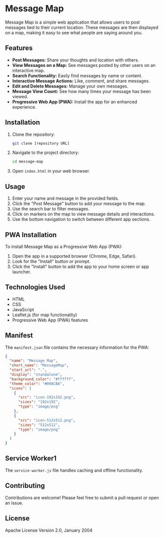 # Message Map

Message Map is a simple web application that allows users to post messages tied to their current location. 
These messages are then displayed on a map, making it easy to see what people are saying around you.

## Features

* **Post Messages:** Share your thoughts and location with others.
* **View Messages on a Map:** See messages posted by other users on an interactive map.
* **Search Functionality:** Easily find messages by name or content.
* **Interactive Message Actions:** Like, comment, and share messages.
* **Edit and Delete Messages:** Manage your own messages.
* **Message View Count:** See how many times your message has been viewed.
* **Progressive Web App (PWA):** Install the app for an enhanced experience.

## Installation

1.  Clone the repository:

    ```bash
    git clone [repository URL]
    ```

2.  Navigate to the project directory:

    ```bash
    cd message-map
    ```

3.  Open `index.html` in your web browser.

## Usage

1.  Enter your name and message in the provided fields.
2.  Click the "Post Message" button to add your message to the map.
3.  Use the search bar to filter messages.
4.  Click on markers on the map to view message details and interactions.
5.  Use the bottom navigation to switch between different app sections.

## PWA Installation

To install Message Map as a Progressive Web App (PWA):

1.  Open the app in a supported browser (Chrome, Edge, Safari).
2.  Look for the "Install" button or prompt.
3.  Click the "Install" button to add the app to your home screen or app launcher.

## Technologies Used

* HTML
* CSS
* JavaScript
* Leaflet.js (for map functionality)
* Progressive Web App (PWA) features

## Manifest

The `manifest.json` file contains the necessary information for the PWA:

```json
{
  "name": "Message Map",
  "short_name": "MessageMap",
  "start_url": ".",
  "display": "standalone",
  "background_color": "#ffffff",
  "theme_color": "#008CBA",
  "icons": [
    {
      "src": "icon-192x192.png",
      "sizes": "192x192",
      "type": "image/png"
    },
    {
      "src": "icon-512x512.png",
      "sizes": "512x512",
      "type": "image/png"
    }
  ]
}
```
## Service Worker1
The `service-worker.js` file handles caching and offline functionality.

## Contributing
Contributions are welcome! Please feel free to submit a pull request or open an issue.

## License
Apache License
Version 2.0, January 2004
